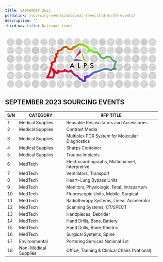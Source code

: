 ```yaml
---
title: September 2023
permalink: /sourcing-events/national-level/2nd-month-events/
description: ""
third_nav_title: National Level
---
```

![](/images/alps_sourcing_events_national_1920x640_clear.png)

## SEPTEMBER 2023 SOURCING EVENTS

| S/N | CATEGORY | RFP TITLE |
| -------- | -------- | -------- |
|	1	|	Medical Supplies	|	Reusable Resuscitators and Accessories	|
|	2	|	Medical Supplies	|	Contrast Media	|
|	3	|	Medical Supplies	|	Multiplex PCR System for Molecular Diagnostics	|
|	4	|	Medical Supplies	|	Sharps Container	|
|	5	|	Medical Supplies	|	Trauma Implants	|
|	6	|	MedTech	|	Electrocardiographs, Multichannel, Interpretive	|
|	7	|	MedTech	|	Ventilators, Transport	|
|	8	|	MedTech |	Heart-Lung Bypass Units	|
|	9	|	MedTech	|	Monitors, Physiologic, Fetal, Intrapartum	|
|	10 |	MedTech	|	Fluoroscopic Units, Mobile, Surgical	|
|	11	|	MedTech	|	Radiotherapy Systems, Linear Accelerator	|
|	12	|	MedTech	|	Scanning Systems, CT/SPECT	|
|	13	|	MedTech	|	Handpieces, Debrider	|
|	14	|	MedTech	|	Hand Drills, Bone, Battery	|
|	15	|	MedTech	|	Hand Drills, Bone, Electric	|
|	16	|	MedTech	|	Surgical Systems, Spine	|
|	17	|	Environmental	|	Portering Services National 1st 	|
|	18	|	Non-Medical Supplies	|	Office, Training & Clinical Chairs (National)	|